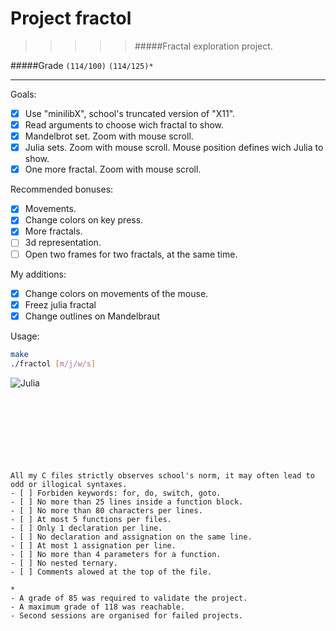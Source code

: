 # Project fractol
>>>>> #####Fractal exploration project.

#####Grade ``(114/100)`` ``(114/125)*``
--------  -----------------------
Goals:
- [X] Use "minilibX", school's truncated version of "X11".
- [X] Read arguments to choose wich fractal to show.
- [X] Mandelbrot set. Zoom with mouse scroll.
- [X] Julia sets. Zoom with mouse scroll. Mouse position defines wich Julia to show.
- [X] One more fractal. Zoom with mouse scroll.

Recommended bonuses:
- [X] Movements.
- [X] Change colors on key press.
- [X] More fractals.
- [ ] 3d representation.
- [ ] Open two frames for two fractals, at the same time.

My additions:
- [X] Change colors on movements of the mouse.
- [X] Freez julia fractal
- [X] Change outlines on Mandelbraut 

Usage:
```sh
make
./fractol [m/j/w/s]
```
![Julia](http://i.imgur.com/pH1rx6j.png)
<br><br><br><br><br><br><br><br>


```
All my C files strictly observes school's norm, it may often lead to odd or illogical syntaxes.
- [ ] Forbiden keywords: for, do, switch, goto.
- [ ] No more than 25 lines inside a function block.
- [ ] No more than 80 characters per lines.
- [ ] At most 5 functions per files.
- [ ] Only 1 declaration per line.  
- [ ] No declaration and assignation on the same line.
- [ ] At most 1 assignation per line.
- [ ] No more than 4 parameters for a function.
- [ ] No nested ternary.
- [ ] Comments alowed at the top of the file.
```
```
*
- A grade of 85 was required to validate the project.
- A maximum grade of 118 was reachable.
- Second sessions are organised for failed projects.
```
